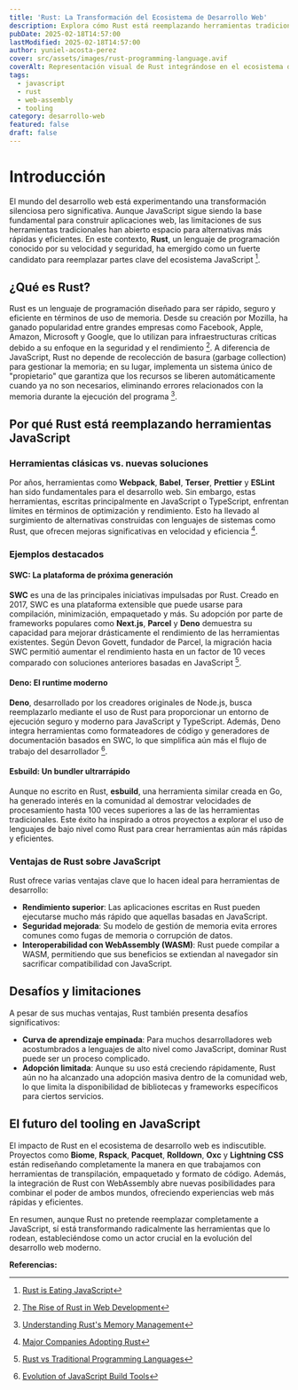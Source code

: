 ```yaml
---
title: 'Rust: La Transformación del Ecosistema de Desarrollo Web'
description: Explora cómo Rust está reemplazando herramientas tradicionales del ecosistema JavaScript, como Babel y Webpack, gracias a su eficiencia y rendimiento.
pubDate: 2025-02-18T14:57:00
lastModified: 2025-02-18T14:57:00
author: yuniel-acosta-perez
cover: src/assets/images/rust-programming-language.avif
coverAlt: Representación visual de Rust integrándose en el ecosistema de desarrollo web.
tags:
  - javascript
  - rust
  - web-assembly
  - tooling
category: desarrollo-web
featured: false
draft: false
---
```

# Introducción

El mundo del desarrollo web está experimentando una transformación silenciosa pero significativa. Aunque JavaScript sigue siendo la base fundamental para construir aplicaciones web, las limitaciones de sus herramientas tradicionales han abierto espacio para alternativas más rápidas y eficientes. En este contexto, **Rust**, un lenguaje de programación conocido por su velocidad y seguridad, ha emergido como un fuerte candidato para reemplazar partes clave del ecosistema JavaScript [^1].

## ¿Qué es Rust?

Rust es un lenguaje de programación diseñado para ser rápido, seguro y eficiente en términos de uso de memoria. Desde su creación por Mozilla, ha ganado popularidad entre grandes empresas como Facebook, Apple, Amazon, Microsoft y Google, que lo utilizan para infraestructuras críticas debido a su enfoque en la seguridad y el rendimiento [^2]. A diferencia de JavaScript, Rust no depende de recolección de basura (garbage collection) para gestionar la memoria; en su lugar, implementa un sistema único de "propietario" que garantiza que los recursos se liberen automáticamente cuando ya no son necesarios, eliminando errores relacionados con la memoria durante la ejecución del programa [^3].

## Por qué Rust está reemplazando herramientas JavaScript

### Herramientas clásicas vs. nuevas soluciones

Por años, herramientas como **Webpack**, **Babel**, **Terser**, **Prettier** y **ESLint** han sido fundamentales para el desarrollo web. Sin embargo, estas herramientas, escritas principalmente en JavaScript o TypeScript, enfrentan límites en términos de optimización y rendimiento. Esto ha llevado al surgimiento de alternativas construidas con lenguajes de sistemas como Rust, que ofrecen mejoras significativas en velocidad y eficiencia [^4].

### Ejemplos destacados

#### SWC: La plataforma de próxima generación

**SWC** es una de las principales iniciativas impulsadas por Rust. Creado en 2017, SWC es una plataforma extensible que puede usarse para compilación, minimización, empaquetado y más. Su adopción por parte de frameworks populares como **Next.js**, **Parcel** y **Deno** demuestra su capacidad para mejorar drásticamente el rendimiento de las herramientas existentes. Según Devon Govett, fundador de Parcel, la migración hacia SWC permitió aumentar el rendimiento hasta en un factor de 10 veces comparado con soluciones anteriores basadas en JavaScript [^5].

#### Deno: El runtime moderno

**Deno**, desarrollado por los creadores originales de Node.js, busca reemplazarlo mediante el uso de Rust para proporcionar un entorno de ejecución seguro y moderno para JavaScript y TypeScript. Además, Deno integra herramientas como formateadores de código y generadores de documentación basados en SWC, lo que simplifica aún más el flujo de trabajo del desarrollador [^6].

#### Esbuild: Un bundler ultrarrápido

Aunque no escrito en Rust, **esbuild**, una herramienta similar creada en Go, ha generado interés en la comunidad al demostrar velocidades de procesamiento hasta 100 veces superiores a las de las herramientas tradicionales. Este éxito ha inspirado a otros proyectos a explorar el uso de lenguajes de bajo nivel como Rust para crear herramientas aún más rápidas y eficientes.

### Ventajas de Rust sobre JavaScript

Rust ofrece varias ventajas clave que lo hacen ideal para herramientas de desarrollo:

- **Rendimiento superior**: Las aplicaciones escritas en Rust pueden ejecutarse mucho más rápido que aquellas basadas en JavaScript.
- **Seguridad mejorada**: Su modelo de gestión de memoria evita errores comunes como fugas de memoria o corrupción de datos.
- **Interoperabilidad con WebAssembly (WASM)**: Rust puede compilar a WASM, permitiendo que sus beneficios se extiendan al navegador sin sacrificar compatibilidad con JavaScript.

## Desafíos y limitaciones

A pesar de sus muchas ventajas, Rust también presenta desafíos significativos:

- **Curva de aprendizaje empinada**: Para muchos desarrolladores web acostumbrados a lenguajes de alto nivel como JavaScript, dominar Rust puede ser un proceso complicado.
- **Adopción limitada**: Aunque su uso está creciendo rápidamente, Rust aún no ha alcanzado una adopción masiva dentro de la comunidad web, lo que limita la disponibilidad de bibliotecas y frameworks específicos para ciertos servicios.

## El futuro del tooling en JavaScript

El impacto de Rust en el ecosistema de desarrollo web es indiscutible. Proyectos como **Biome**, **Rspack**, **Pacquet**, **Rolldown**, **Oxc** y **Lightning CSS** están rediseñando completamente la manera en que trabajamos con herramientas de transpilación, empaquetado y formato de código. Además, la integración de Rust con WebAssembly abre nuevas posibilidades para combinar el poder de ambos mundos, ofreciendo experiencias web más rápidas y eficientes.

En resumen, aunque Rust no pretende reemplazar completamente a JavaScript, sí está transformando radicalmente las herramientas que lo rodean, estableciéndose como un actor crucial en la evolución del desarrollo web moderno.

**Referencias:**

[^1]: [Rust is Eating JavaScript](https://leerob.com/n/rust)
[^2]: [The Rise of Rust in Web Development](https://thenewstack.io/the-rise-of-rust-and-webassembly-in-web-development)
[^3]: [Understanding Rust's Memory Management](https://medium.com/@cicerohellmann/understanding-memory-management-in-rust-a-comparative-insight-with-c-and-java-kotlin-0b2102020ae7)
[^4]: [Major Companies Adopting Rust](https://github.com/omarabid/rust-companies)
[^5]: [Rust vs Traditional Programming Languages](https://strapi.io/blog/rust-vs-other-programming-languages-what-sets-rust-apart)
[^6]: [Evolution of JavaScript Build Tools](https://www.netlify.com/blog/2017/11/20/a-brief-history-of-build-tools/)

